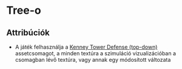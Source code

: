 # Tree-o

## Attribúciók
- A játék felhasználja a [Kenney Tower Defense (top-down)](https://www.kenney.nl/assets/tower-defense-top-down) assetcsomagot, a minden textúra a szimuláció vizualizációban a csomagban lévő textúra, vagy annak egy módosított változata
